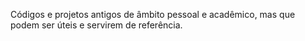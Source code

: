 Códigos e projetos antigos de âmbito pessoal e acadêmico, mas que podem ser úteis e servirem de referência.
